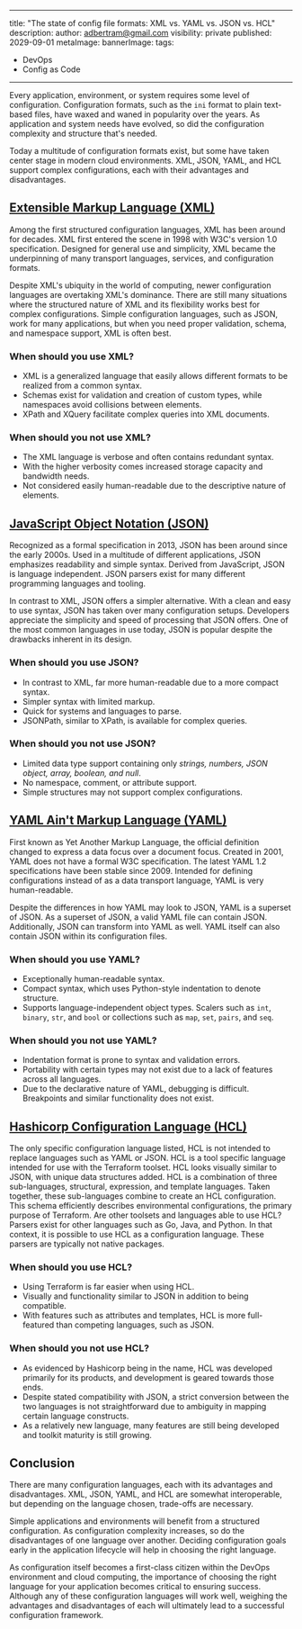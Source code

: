 
---
title: "The state of config file formats: XML vs. YAML vs. JSON vs. HCL"
description: 
author: adbertram@gmail.com
visibility: private
published: 2029-09-01
metaImage: 
bannerImage: 
tags:
 - DevOps
 - Config as Code
---

Every application, environment, or system requires some level of configuration. Configuration formats, such as the `ini` format to plain text-based files, have waxed and waned in popularity over the years. As application and system needs have evolved, so did the configuration complexity and structure that's needed.

Today a multitude of configuration formats exist, but some have taken center stage in modern cloud environments. XML, JSON, YAML, and HCL support complex configurations, each with their advantages and disadvantages.

## [Extensible Markup Language (XML)](https://www.w3.org/XML/)

Among the first structured configuration languages, XML has been around for decades. XML first entered the scene in 1998 with W3C's version 1.0 specification. Designed for general use and simplicity, XML became the underpinning of many transport languages, services, and configuration formats.

Despite XML's ubiquity in the world of computing, newer configuration languages are overtaking XML's dominance. There are still many situations where the structured nature of XML and its flexibility works best for complex configurations. Simple configuration languages, such as JSON, work for many applications, but when you need proper validation, schema, and namespace support, XML is often best.

### When should you use XML?

- XML is a generalized language that easily allows different formats to be realized from a common syntax.
- Schemas exist for validation and creation of custom types, while namespaces avoid collisions between elements.
- XPath and XQuery facilitate complex queries into XML documents.

### When should you not use XML?

- The XML language is verbose and often contains redundant syntax.
- With the higher verbosity comes increased storage capacity and bandwidth needs.
- Not considered easily human-readable due to the descriptive nature of elements.

## [JavaScript Object Notation (JSON)](https://www.json.org/)

Recognized as a formal specification in 2013, JSON has been around since the early 2000s. Used in a multitude of different applications, JSON emphasizes readability and simple syntax. Derived from JavaScript, JSON is language independent. JSON parsers exist for many different programming languages and tooling.

In contrast to XML, JSON offers a simpler alternative. With a clean and easy to use syntax, JSON has taken over many configuration setups. Developers appreciate the simplicity and speed of processing that JSON offers. One of the most common languages in use today, JSON is popular despite the drawbacks inherent in its design.

### When should you use JSON?

- In contrast to XML, far more human-readable due to a more compact syntax.
- Simpler syntax with limited markup.
- Quick for systems and languages to parse.
- JSONPath, similar to XPath, is available for complex queries.

### When should you not use JSON?

- Limited data type support containing only *strings, numbers, JSON object, array, boolean, and null*.
- No namespace, comment, or attribute support.
- Simple structures may not support complex configurations.

## [YAML Ain't Markup Language (YAML)](https://yaml.org/)

First known as Yet Another Markup Language, the official definition changed to express a data focus over a document focus. Created in 2001, YAML does not have a formal W3C specification. The latest YAML 1.2 specifications have been stable since 2009. Intended for defining configurations instead of as a data transport language, YAML is very human-readable.

Despite the differences in how YAML may look to JSON, YAML is a superset of JSON. As a superset of JSON, a valid YAML file can contain JSON. Additionally, JSON can transform into YAML as well. YAML itself can also contain JSON within its configuration files. 

### When should you use YAML?

- Exceptionally human-readable syntax.
- Compact syntax, which uses Python-style indentation to denote structure.
- Supports language-independent object types. Scalers such as `int`, `binary`, `str`, and `bool` or collections such as `map`, `set`, `pairs`, and `seq`.

### When should you not use YAML?

- Indentation format is prone to syntax and validation errors.
- Portability with certain types may not exist due to a lack of features across all languages.
- Due to the declarative nature of YAML, debugging is difficult. Breakpoints and similar functionality does not exist.

## [Hashicorp Configuration Language (HCL)](https://github.com/hashicorp/hcl2/blob/master/hcl/hclsyntax/spec.md)

The only specific configuration language listed, HCL is not intended to replace languages such as YAML or JSON. HCL is a tool specific language intended for use with the Terraform toolset. HCL looks visually similar to JSON, with unique data structures added.
HCL is a combination of three sub-languages, structural, expression, and template languages. Taken together, these sub-languages combine to create an HCL configuration. This schema efficiently describes environmental configurations, the primary purpose of Terraform.
Are other toolsets and languages able to use HCL? Parsers exist for other languages such as Go, Java, and Python. In that context, it is possible to use HCL as a configuration language. These parsers are typically not native packages.

### When should you use HCL?

- Using Terraform is far easier when using HCL.
- Visually and functionality similar to JSON in addition to being compatible.
- With features such as attributes and templates, HCL is more full-featured than competing languages, such as JSON.

### When should you not use HCL?

- As evidenced by Hashicorp being in the name, HCL was developed primarily for its products, and development is geared towards those ends.
- Despite stated compatibility with JSON, a strict conversion between the two languages is not straightforward due to ambiguity in mapping certain language constructs.
- As a relatively new language, many features are still being developed and toolkit maturity is still growing.

## Conclusion

There are many configuration languages, each with its advantages and disadvantages. XML, JSON, YAML, and HCL are somewhat interoperable, but depending on the language chosen, trade-offs are necessary.

Simple applications and environments will benefit from a structured configuration. As configuration complexity increases, so do the disadvantages of one language over another. Deciding configuration goals early in the application lifecycle will help in choosing the right language.

As configuration itself becomes a first-class citizen within the DevOps environment and cloud computing, the importance of choosing the right language for your application becomes critical to ensuring success. Although any of these configuration languages will work well, weighing the advantages and disadvantages of each will ultimately lead to a successful configuration framework.
